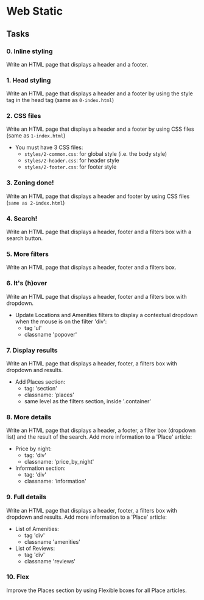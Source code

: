 # Web Static

## Tasks

### 0. Inline styling
Write an HTML page that displays a header and a footer.

### 1. Head styling
Write an HTML page that displays a header and a footer by using the style tag in the head tag (same as `0-index.html`)

### 2. CSS files
Write an HTML page that displays a header and a footer by using CSS files (same as `1-index.html`)
- You must have 3 CSS files:
    - `styles/2-common.css`: for global style (i.e. the body style)
    - `styles/2-header.css`: for header style
    - `styles/2-footer.css`: for footer style

### 3. Zoning done!
Write an HTML page that displays a header and footer by using CSS files (`same as 2-index.html`)

### 4. Search!
Write an HTML page that displays a header, footer and a filters box with a search button.

### 5. More filters
Write an HTML page that displays a header, footer and a filters box.

### 6. It's (h)over
Write an HTML page that displays a header, footer and a filters box with dropdown.
- Update Locations and Amenities filters to display a contextual dropdown when the mouse is on the filter 'div':
    - tag 'ul'
    - classname 'popover'

### 7. Display results
Write an HTML page that displays a header, footer, a filters box with dropdown and results.
- Add Places section:
    - tag: 'section'
    - classname: 'places'
    - same level as the filters section, inside '.container'

### 8. More details
Write an HTML page that displays a header, a footer, a filter box (dropdown list) and the result of the search.
Add more information to a 'Place' article:
- Price by night:
    - tag: 'div'
    - classname: 'price_by_night'
- Information section:
    - tag: 'div'
    - classname: 'information'

### 9. Full details
Write an HTML page that displays a header, footer, a filters box with dropdown and results. 
Add more information to a 'Place' article:
- List of Amenities:
    - tag 'div'
    - classname 'amenities'
- List of Reviews:
    - tag 'div'
    - classname 'reviews'

### 10. Flex
Improve the Places section by using Flexible boxes for all Place articles.
